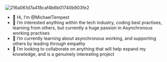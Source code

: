 ![216a061d7a418caf4b6b01740b903fe2](https://user-images.githubusercontent.com/37548580/133937514-58e7f4a4-d729-4c6d-b9e2-cfb55b4561ac.gif)

- 👋  Hi, I’m @MichaelTempest
- 👀  I’m interested anything within the tech industry, coding best practises, learning from others, but currently a huge passion in Asynchronous working practises 
- 🌱  I’m currently learning about asynchronous working, and supporting others by leading through empathy
- 💞️  I’m looking to collaborate on anything that will help expand my knowledge, and is a genuinely interesting project


